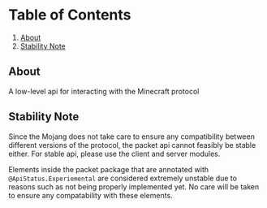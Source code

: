 # Table of Contents

1. [About](#about)
2. [Stability Note](#stability-note)

## About

A low-level api for interacting with the Minecraft protocol

## Stability Note

Since the Mojang does not take care to ensure any compatibility between different versions of the
protocol, the packet api cannot feasibly be stable either. For stable api, please use the client
and server modules.

Elements inside the packet package that are annotated with `@ApiStatus.Experiemental` are considered
extremely unstable due to reasons such as not being properly implemented yet. No care will be taken 
to ensure any compatability with these elements.
